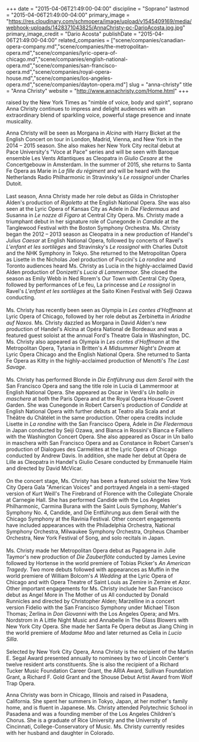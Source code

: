 +++
date = "2015-04-06T21:49:00-04:00"
discipline = "Soprano"
lastmod = "2015-04-06T21:49:00-04:00"
primary_image = "https://res.cloudinary.com/schmopera/image/upload/v1545409169/media/webhook-uploads/1428371043825/AnnaChristy-pc-DarioAcosta.jpg.jpg"
primary_image_credit = "Dario Acosta"
publishDate = "2015-04-06T21:49:00-04:00"
related_companies = ["scene/companies/canadian-opera-company.md","scene/companies/the-metropolitan-opera.md","scene/companies/lyric-opera-of-chicago.md","scene/companies/english-national-opera.md","scene/companies/san-francisco-opera.md","scene/companies/royal-opera-house.md","scene/companies/los-angeles-opera.md","scene/companies/dayton-opera.md"]
slug = "anna-christy"
title = "Anna Christy"
website = "http://www.annachristy.com/Home.html"
+++

<p>
	raised by the New York Times as "nimble of voice, body and spirit", soprano Anna Christy continues to impress and delight audiences with an extraordinary blend of sparkling voice, powerful stage presence and innate musicality.
</p>
<p>
	<span class="style_3">Anna Christy will be seen as Morgana in <em>Alcina</em> with Harry Bicket at the English Concert on tour in London, Madrid, Vienna, and New York in the 2014 – 2015 season. She also makes her New York City recital debut at Pace University's "Voce at Pace" series and will be seen with Baroque ensemble Les Vents Atlantiques as Cleopatra in <em>Giulio Cesare</em> at the Concertgebouw in Amsterdam. In the summer of 2015, she returns to Santa Fe Opera as Marie in <em>La fille du régiment</em> and will be heard with the Netherlands Radio Philharmonic in Stravinsky's<em> Le rossignol</em> under Charles Dutoit.<br>
	<br>
	</span>Last season, Anna Christy made her role debut as Gilda in Christopher Alden's production of <em>Rigoletto</em> at the English National Opera. She was also seen at the Lyric Opera of Kansas City as Adele in <em>Die Fledermaus</em> and Susanna in <em>Le nozze di Figaro</em> at Central City Opera. Ms. Christy made a triumphant debut in her signature role of Cunegonde in <em>Candide</em> at the Tanglewood Festival with the Boston Symphony Orchestra. Ms. Christy began the 2012 – 2013 season as Cleopatra in a new production of Handel's <em>Julius Caesar</em> at English National Opera, followed by concerts of Ravel's <em>L'enfant et les sortilèges</em> and Stravinsky's <em>Le rossignol</em> with Charles Dutoit and the NHK Symphony in Tokyo. She returned to the Metropolitan Opera as Lisette in the Nicholas Joel production of Puccini's <em>La rondine</em> and Toronto audiences heard Ms. Christy as Lucia in the highly-acclaimed David Alden production of Donizetti's <em>Lucia di Lammermoor</em>. She closed the season as Emily Webb in Ned Rorem's Our Town with Central City Opera, followed by performances of Le feu, La princesse and <em>Le rossignol</em> in Ravel's <em>L'enfant et les sortilèges</em> at the Saito Kinen Festival with Seiji Ozawa conducting.<br>
	<br>
	Ms. Christy has recently been seen as Olympia in <em>Les contes d'Hoffmann</em> at Lyric Opera of Chicago, followed by her role debut as Zerbinetta in <em>Ariadne auf Naxos</em>. Ms. Christy dazzled as Morgana in David Alden's new production of Handel's A<em></em>lcina at Opéra National de Bordeaux and was a featured guest soloist at the annual Ford's Theatre Gala in Washington, DC. Ms. Christy also appeared as Olympia in <em>Les contes d'Hoffmann</em> at the Metropolitan Opera, Tytania in Britten's <em>A Midsummer Night's Dream</em> at Lyric Opera Chicago and the English National Opera. She returned to Santa Fe Opera as Kitty in the highly-acclaimed production of Menotti's <em>The Last Savage</em>.<br>
	<br>
	Ms. Christy has performed Blonde in <em>Die Entführung aus dem Serail</em> with the San Francisco Opera and sang the title role in Lucia di Lammermoor at English National Opera. She appeared as Oscar in Verdi's <em>Un ballo in maschera</em> at both the Paris Opera and at the Royal Opera House-Covent Garden. She was Cunegonde in Robert Carsen's production of <em>Candide</em> at English National Opera with further debuts at Teatro alla Scala and at Théâtre du Châtélet in the same production. Other opera credits include Lisette in<em> La rondine</em> with the San Francisco Opera, Adele in <em>Die Fledermaus</em> in Japan conducted by Seiji Ozawa, and Bianca in Rossini's Bianca e Falliero with the Washington Concert Opera. She also appeared as Oscar in Un ballo in maschera with San Francisco Opera and as Constance in Robert Carsen's production of Dialogues des Carmélites at the Lyric Opera of Chicago conducted by Andrew Davis. In addition, she made her debut at Opéra de Lille as Cleopatra in Handel's Giulio Cesare conducted by Emmanuelle Haïm and directed by David McVicar.<br>
	<br>
	On the concert stage, Ms. Christy has been a featured soloist the New York City Opera Gala "American Voices" and portrayed Angela in a semi-staged version of Kurt Weill's The Firebrand of Florence with the Collegiate Chorale at Carnegie Hall. She has performed Candide with the Los Angeles Philharmonic, Carmina Burana with the Saint Louis Symphony, Mahler's Symphony No. 4, Candide, and Die Entführung aus dem Serail with the Chicago Symphony at the Ravinia Festival. Other concert engagements have included appearances with the Philadelphia Orchestra, National Symphony Orchestra, Milwaukee Symphony Orchestra, Orpheus Chamber Orchestra, New York Festival of Song, and solo recitals in Japan.<br>
	<br>
	Ms. Christy made her Metropolitan Opera debut as Papagena in Julie Taymor's new production of <em>Die Zauberflöte</em> conducted by James Levine followed by Hortense in the world premiere of Tobias Picker's <em>An American Tragedy</em>. Two more debuts followed with appearances as Muffin in the world premiere of William Bolcom's <em>A Wedding</em> at the Lyric Opera of Chicago and with Opera Theatre of Saint Louis as Zemire in Zemire et Azor. Other important engagements for Ms. Christy include her San Francisco debut as Angel More in The Mother of us All conducted by Donald Runnicles and directed by Christopher Alden; Marzelline in a concert version Fidelio with the San Francisco Symphony under Michael Tilson Thomas; Zerlina in <em>Don Giovanni</em> with the Los Angeles Opera; and Mrs. Nordstrom in A Little Night Music and Annabelle in The Glass Blowers with New York City Opera. She made her Santa Fe Opera debut as Jiang Ching in the world premiere of <em>Madame Mao</em> and later returned as Celia in <em>Lucio Silla</em>.<br>
	<br>
	Selected by New York City Opera, Anna Christy is the recipient of the Martin E. Segal Award presented annually to nominees by two of Lincoln Center's twelve resident arts constituents. She is also the recipient of a Richard Tucker Music Foundation Career Grant, the ARIA Award, Sullivan Foundation Grant, a Richard F. Gold Grant and the Shouse Debut Artist Award from Wolf Trap Opera.<br>
</p>
<p>
	Anna Christy was born in Chicago, Illinois and raised in Pasadena, California. She spent her summers in Tokyo, Japan, at her mother's family home, and is fluent in Japanese. Ms. Christy attended Polytechnic School in Pasadena and was a founding member of the Los Angeles Children's Chorus. She is a graduate of Rice University and the University of Cincinnati, College-Conservatory of Music. Ms. Christy currently resides with her husband and daughter in Colorado.
</p>
